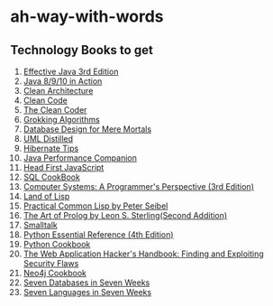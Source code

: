 # ah-way-with-words

## Technology Books to get
1. [Effective Java 3rd Edition](http://www.amazon.com/dp/0321356683/?tag=javamysqlanta-20)
2. [Java 8/9/10 in Action](https://www.amazon.co.uk/Java-Action-Lambdas-functional-style-programming/dp/1617291994/ref=sr_1_1?s=books&ie=UTF8&qid=1529942227&sr=1-1&keywords=Java+8+in+action)
3. [Clean Architecture](http://aax-us-east.amazon-adsystem.com/x/c/QiN3P8aEtvuspKUKKWJIl0QAAAFhEYQFlAEAAAFKAXxrN3E/https://assoc-redirect.amazon.com/g/r/https://www.amazon.com/Clean-Architecture-Craftsmans-Software-Structure/dp/0134494164/ref=as_at?creativeASIN=0134494164&linkCode=w61&imprToken=iV-VWYtiFdkY3Gzdi0E9Gg&slotNum=2&tag=javamysqlanta-20)
4. [Clean Code](http://javarevisited.blogspot.sg/2017/10/clean-code-by-uncle-bob-book-review.html)
5. [The Clean Coder](http://www.java67.com/2015/03/10-books-every-programmer-and-software-engineer-read.html)
6. [Grokking Algorithms](http://aax-us-east.amazon-adsystem.com/x/c/QiN3P8aEtvuspKUKKWJIl0QAAAFhEYQFlAEAAAFKAXxrN3E/https://assoc-redirect.amazon.com/g/r/https://www.amazon.com/Grokking-Algorithms-illustrated-programmers-curious/dp/1617292230/ref=as_at?creativeASIN=1617292230&linkCode=w61&imprToken=iV-VWYtiFdkY3Gzdi0E9Gg&slotNum=3&tag=javamysqlanta-20)
7. [Database Design for Mere Mortals](https://www.amazon.com/Database-Design-Mere-Mortals-Hands/dp/0201752840?tag=javamysqlanta-20)
8. [UML Distilled](https://www.amazon.com/UML-Distilled-Standard-Modeling-Language/dp/0321193687?tag=javamysqlanta-20)
9. [Hibernate Tips](https://www.amazon.com/Hibernate-Tips-solutions-common-problems-ebook/dp/B06XXGYZHS?tag=javamysqlanta-20)
10. [Java Performance Companion](https://www.amazon.com/Java-Performance-Companion-Charlie-Hunt/dp/0133796825?tag=javamysqlanta-20)
11. [Head First JavaScript](https://www.amazon.com/Head-First-JavaScript-Programming-Brain-Friendly/dp/144934013X?tag=javamysqlanta-20)
12. [SQL CookBook](https://www.amazon.com/SQL-Cookbook-Solutions-Techniques-Developers/dp/0596009763?tag=javamysqlanta-20)
13. [Computer Systems: A Programmer's Perspective (3rd Edition)](https://www.amazon.com/Computer-Systems-Programmers-Perspective-3rd/dp/013409266X)
14. [Land of Lisp](https://www.amazon.com/Land-Lisp-Learn-Program-Game/dp/1593272812/ref=sr_1_1?s=books&ie=UTF8&qid=1529939965&sr=1-1&keywords=Land+of+Lisp)
15. [Practical Common Lisp by Peter Seibel]()
16. [The Art of Prolog by Leon S. Sterling(Second Addition)]()
17. [Smalltalk]()
18. [Python Essential Reference (4th Edition)](http://redirect.bestprogrammingbooks.com/dp/0672329786)
19. [Python Cookbook](https://www.amazon.co.uk/Python-Cookbook-David-Beazley/dp/1449340377)
20. [The Web Application Hacker's Handbook: Finding and Exploiting Security Flaws](https://www.amazon.com/Web-Application-Hackers-Handbook-Exploiting-ebook/dp/B005LVQA9S)
21. [Neo4j Cookbook](https://www.amazon.co.uk/Neo4j-Cookbook-Ankur-Goel/dp/178328725X)
22. [Seven Databases in Seven Weeks](https://www.amazon.co.uk/Seven-Databases-Weeks-2e/dp/1680502530/ref=sr_1_fkmr1_1?s=books&ie=UTF8&qid=1530008882&sr=1-1-fkmr1&keywords=Seven+Databases+in+Seven+Days)
22. [Seven Languages in Seven Weeks](https://www.amazon.co.uk/Seven-Languages-Weeks-Programming-Programmers/dp/193435659X/ref=pd_sim_14_3?_encoding=UTF8&pd_rd_i=193435659X&pd_rd_r=04997e2e-792c-11e8-8726-d91f82847179&pd_rd_w=5Wzby&pd_rd_wg=cqBrp&pf_rd_i=desktop-dp-sims&pf_rd_m=A3P5ROKL5A1OLE&pf_rd_p=3274180622111699416&pf_rd_r=4R98YA0Z65HJVJHWGWR0&pf_rd_s=desktop-dp-sims&pf_rd_t=40701&psc=1&refRID=4R98YA0Z65HJVJHWGWR0)